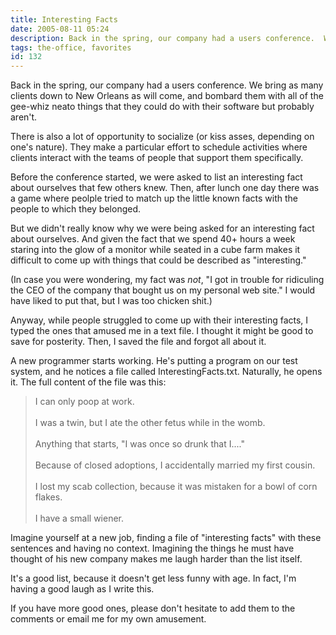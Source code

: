 ```yaml
---
title: Interesting Facts
date: 2005-08-11 05:24
description: Back in the spring, our company had a users conference.  We bring as many clients down to New Orleans as will come, and bombard them with all of the gee-whiz neato things that they could do with their software but probably aren't.  There is also a lot of opportunity to socialize (or kiss asses, depending on one's nature).  They make a particular effort to schedule activities where clients interact with the teams of people that support them specifically.
tags: the-office, favorites
id: 132
---
```

Back in the spring, our company had a users conference.  We bring as many clients down to New Orleans as will come, and bombard them with all of the gee-whiz neato things that they could do with their software but probably aren't.

There is also a lot of opportunity to socialize (or kiss asses, depending on one's nature).  They make a particular effort to schedule activities where clients interact with the teams of people that support them specifically.

Before the conference started, we were asked to list an interesting fact about ourselves that few others knew.  Then, after lunch one day there was a game where peolple tried to match up the little known facts with the people to which they belonged.

But we didn't really know why we were being asked for an interesting fact about ourselves.  And given the fact that we spend 40+ hours a week staring into the glow of a monitor while seated in a cube farm makes it difficult to come up with things that could be described as "interesting."

(In case you were wondering, my fact was *not*, "I got in trouble for ridiculing the CEO of the company that bought us on my personal web site."  I would have liked to put that, but I was too chicken shit.)

Anyway, while people struggled to come up with their interesting facts, I typed the ones that amused me in a text file.  I thought it might be good to save for posterity.  Then, I saved the file and forgot all about it.

A new programmer starts working.  He's putting a program on our test system, and he notices a file called InterestingFacts.txt.  Naturally, he opens it.  The full content of the file was this:

<blockquote>
I can only poop at work.
<br><br>
I was a twin, but I ate the other fetus while in the womb.
<br><br>
Anything that starts, "I was once so drunk that I...."
<br><br>
Because of closed adoptions, I accidentally married my first cousin.
<br><br>
I lost my scab collection, because it was mistaken for a bowl of corn flakes.
<br><br>
I have a small wiener.
</blockquote>

Imagine yourself at a new job, finding a file of "interesting facts" with these sentences and having no context.  Imagining the things he must have thought of his new company makes me laugh harder than the list itself.

It's a good list, because it doesn't get less funny with age.  In fact, I'm having a good laugh as I write this. 

If you have more good ones, please don't hesitate to add them to the comments or email me for my own amusement.


